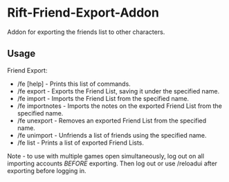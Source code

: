 # Rift-Friend-Export-Addon
Addon for exporting the friends list to other characters.

## Usage

Friend Export:
- /fe [help] - Prints this list of commands.
- /fe export <name> - Exports the Friend List, saving it under the specified name.
- /fe import <name> - Imports the Friend List from the specified name.
- /fe importnotes <name> - Imports the notes on the exported Friend List from the specified name.
- /fe unexport <name> - Removes an exported Friend List from the specified name.
- /fe unimport <name> - Unfriends a list of friends using the specified name.
- /fe list - Prints a list of exported Friend Lists.
  
Note - to use with multiple games open simultaneously, log out on all importing accounts *BEFORE* exporting. Then log out or use /reloadui after exporting before logging in.
